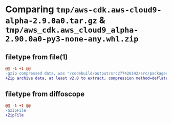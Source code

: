 # Comparing `tmp/aws-cdk.aws-cloud9-alpha-2.9.0a0.tar.gz` & `tmp/aws_cdk.aws_cloud9_alpha-2.90.0a0-py3-none-any.whl.zip`

## filetype from file(1)

```diff
@@ -1 +1 @@
-gzip compressed data, was "/codebuild/output/src277428142/src/packages/individual-packages/aws-cloud9/dist/python/aws-cdk.aws-cloud9-alpha-2.9.0a0.tar", last modified: Wed Jan 26 11:22:04 2022, max compression
+Zip archive data, at least v2.0 to extract, compression method=deflate
```

## filetype from diffoscope

```diff
@@ -1 +1 @@
-GzipFile
+ZipFile
```

